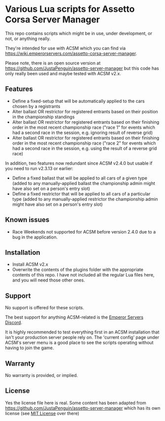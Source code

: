 # Various Lua scripts for Assetto Corsa Server Manager

This repo contains scripts which might be in use, under development, or not, or anything really.

They're intended for use with ACSM which you can find via https://wiki.emperorservers.com/assetto-corsa-server-manager. 

Please note, there is an open source version at https://github.com/JustaPenguin/assetto-server-manager but this code has only really been used and maybe tested with ACSM v2.x.

## Features
* Define a fixed-setup that will be automatically applied to the cars chosen by a registrants
* Alter ballast OR restrictor for registered entrants based on their position in the championship standings
* Alter ballast OR restrictor for registered entrants based on their finishing order in the most recent championship race ("race 1" for events which had a second race in the session, e.g. ignoring result of reverse grid)
* Alter ballast OR restrictor for registered entrants based on their finishing order in the most recent championship race ("race 2" for events which had a second race in the session, e.g. using the result of a reverse grid race)

In addition, two features now redundant since ACSM v2.4.0 but usable if you need to run v2.3.13 or earlier:
* Define a fixed ballast that will be applied to all cars of a given type (added to any manually-applied ballast the championship admin might have also set on a person's entry slot)
* Define a fixed restrictor that will be applied to all cars of a particular type  (added to any manually-applied restrictor the championship admin might have also set on a person's entry slot)


## Known issues

* Race Weekends not supported for ACSM before version 2.4.0 due to a bug in the application.

## Installation

* Install ACSM v2.x
* Overwrite the contents of the plugins folder with the appropriate contents of this repo. I have not included all the regular Lua files here, and you will need those other ones.

## Support
No support is offered for these scripts.

The best support for anything ACSM-related is the [Emperor Servers Discord](https://discordapp.com/invite/6DGKJzB).

It is highly recommended to test everything first in an ACSM installation that isn't your production server people rely on. The 'current config' page under ACSM's server menu is a good place to see the scripts operating without having to join the game.

## Warranty
No warranty is provided, or implied.

## License
Yes the license file here is real. Some content has been adapted from https://github.com/JustaPenguin/assetto-server-manager which has its own license (see [MIT License](https://github.com/JustaPenguin/assetto-server-manager?tab=MIT-1-ov-file#readme) over there)
